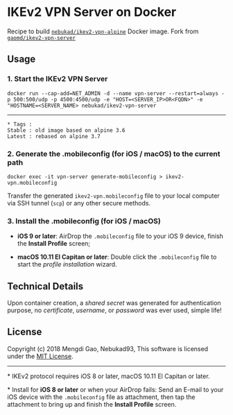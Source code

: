 # IKEv2 VPN Server on Docker

Recipe to build [`nebukad/ikev2-vpn-alpine`](https://registry.hub.docker.com/u/nebukad/ikev2-vpn-alpine/) Docker image. Fork from [`gaomd/ikev2-vpn-server`](https://hub.docker.com/r/gaomd/ikev2-vpn-server/)

## Usage

### 1. Start the IKEv2 VPN Server

    docker run --cap-add=NET_ADMIN -d --name vpn-server --restart=always -p 500:500/udp -p 4500:4500/udp -e "HOST=<SERVER_IP>OR<FQDN>" -e "HOSTNAME=<SERVER_NAME> nebukad/ikev2-vpn-server
----------
    * Tags :
    Stable : old image based on alpine 3.6
    Latest : rebased on alpine 3.7

### 2. Generate the .mobileconfig (for iOS / macOS) to the current path

    docker exec -it vpn-server generate-mobileconfig > ikev2-vpn.mobileconfig

Transfer the generated `ikev2-vpn.mobileconfig` file to your local computer via SSH tunnel (`scp`) or any other secure methods.

### 3. Install the .mobileconfig (for iOS / macOS)

- **iOS 9 or later**: AirDrop the `.mobileconfig` file to your iOS 9 device, finish the **Install Profile** screen;

- **macOS 10.11 El Capitan or later**: Double click the `.mobileconfig` file to start the *profile installation* wizard.

## Technical Details

Upon container creation, a *shared secret* was generated for authentication purpose, no *certificate*, *username*, or *password* was ever used, simple life!

## License

Copyright (c) 2018 Mengdi Gao, Nebukad93,  This software is licensed under the [MIT License](LICENSE).

---

\* IKEv2 protocol requires iOS 8 or later, macOS 10.11 El Capitan or later.

\* Install for **iOS 8 or later** or when your AirDrop fails: Send an E-mail to your iOS device with the `.mobileconfig` file as attachment, then tap the attachment to bring up and finish the **Install Profile** screen.

